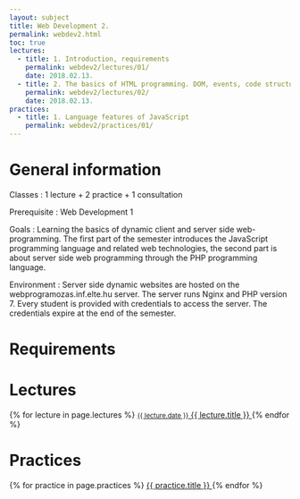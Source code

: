 ```yaml
---
layout: subject
title: Web Development 2.
permalink: webdev2.html
toc: true
lectures:
  - title: 1. Introduction, requirements
    permalink: webdev2/lectures/01/
    date: 2018.02.13.
  - title: 2. The basics of HTML programming. DOM, events, code structure.
    permalink: webdev2/lectures/02/
    date: 2018.02.13.
practices:
  - title: 1. Language features of JavaScript
    permalink: webdev2/practices/01/
---
```


# General information

Classes
: 1 lecture + 2 practice + 1 consultation

Prerequisite
: Web Development 1

Goals
: Learning the basics of dynamic client and server side web-programming. The first part of the semester introduces the JavaScript programming language and related web technologies, the second part is about server side web programming through the PHP programming language.

Environment
: Server side dynamic websites are hosted on the webprogramozas.inf.elte.hu server. The server runs Nginx and PHP version 7. Every student is provided with credentials to access the server. The credentials expire at the end of the semester.

# Requirements

<!--Összevont (folyamatos) értékelésű tárgy.

## Az értékelés összetevői

* Beadandó feladat: JavaScript (DOM)
    Határidő: 2017. november 19. éjfél
* Beadandó feladat: JavaScript (canvas)
    Határidő: 2017. december 31. éjfél  
* Beadandó feladat: PHP
    Határidő: 2018. január 21. éjfél


## A beadandók értékelése

* A beadandók értékelése jeggyel történik: 1-5 jegy kapható rá.
* Az értékelés egy mindenki számára elérhető szempontok alapján történik.
* A beadandókat határidőre kell elkészíteni.
* A beadandókat a webprogramozas szerverre kell feltölteni a [feltöltő felületen](http://webprogramozas.inf.elte.hu/ebr) keresztül.
* A beadandók plágiumellenőrzésen mennek keresztül az esetleges másolásokat kiszűrendő.
* A beadandók készítőit szükség esetén megkérhetjük megoldásaik megvédésére.

## Jegyszerzés feltételei

* Részvétel a gyakorlatok legalább 75%-án (maximum 3 hiányzás)
* Három elfogadott beadandó

## Értékelés

* A három beadandó feladat jegyének átlaga

-->

# Lectures

<div class="list-group">
    {% for lecture in page.lectures %}
        <a href="{{ lecture.permalink }}" class="list-group-item">
            <small>{{ lecture.date }}</small>
            {{ lecture.title }}
            <span class="glyphicon glyphicon-menu-right pull-right" aria-hidden="true"></span>
        </a>
    {% endfor %}
</div>

# Practices

<div class="list-group">
    {% for practice in page.practices %}
        <a href="{{ practice.permalink }}" class="list-group-item">
            {{ practice.title }}
            <span class="glyphicon glyphicon-menu-right pull-right" aria-hidden="true"></span>
        </a>
    {% endfor %}
</div>

<!--
# Segédanyagok

## Elektronikus tananyag

* [Bevezetés a kliens- és szerveroldali webalkalmazások készítésébe (elektronikus tananyag)](http://webprogramozas.inf.elte.hu/tananyag/wf2/index.html)

# Oktatók

## Előadó

Horváth Győző

## Gyakorlatvezető

Horváth Győző

-->